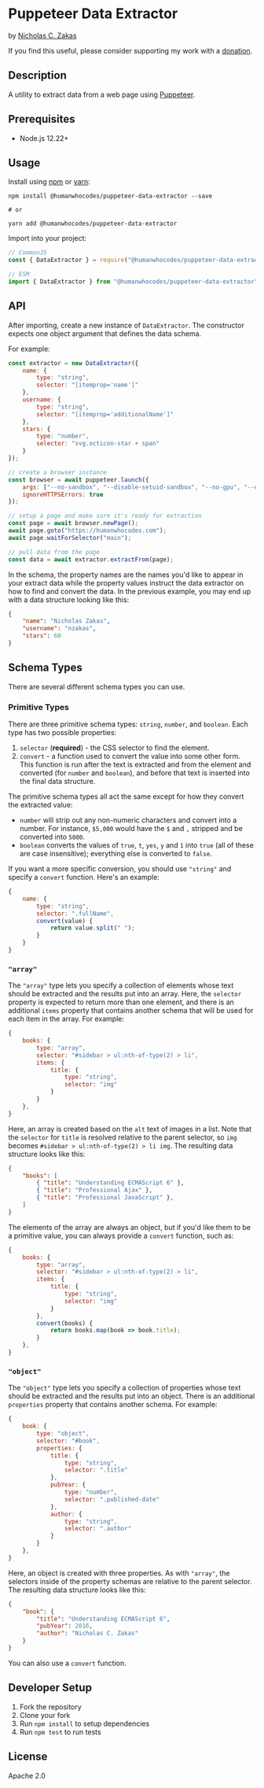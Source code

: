 # Puppeteer Data Extractor

by [Nicholas C. Zakas](https://humanwhocodes.com)

If you find this useful, please consider supporting my work with a [donation](https://humanwhocodes.com/donate).

## Description

A utility to extract data from a web page using [Puppeteer](https://developers.google.com/web/tools/puppeteer/).

## Prerequisites

* Node.js 12.22+

## Usage

Install using [npm][npm] or [yarn][yarn]:

```
npm install @humanwhocodes/puppeteer-data-extractor --save

# or

yarn add @humanwhocodes/puppeteer-data-extractor
```

Import into your project:

```js
// CommonJS
const { DataExtractor } = require("@humanwhocodes/puppeteer-data-extractor");

// ESM
import { DataExtractor } from "@humanwhocodes/puppeteer-data-extractor";
```

## API

After importing, create a new instance of `DataExtractor`. The constructor expects one object argument that defines the data schema.

For example:

```js
const extractor = new DataExtractor({
    name: {
        type: "string",
        selector: "[itemprop='name']"
    },
    username: {
        type: "string",
        selector: "[itemprop='additionalName']"
    },
    stars: {
        type: "number",
        selector: "svg.octicon-star + span"
    }
});

// create a browser instance
const browser = await puppeteer.launch({
    args: ["--no-sandbox", "--disable-setuid-sandbox", "--no-gpu", "--disable-dev-shm-usage"],
    ignoreHTTPSErrors: true
});

// setup a page and make sure it's ready for extraction
const page = await browser.newPage();
await page.goto("https://humanwhocodes.com");
await page.waitForSelector("main");

// pull data from the page
const data = await extractor.extractFrom(page);
```

In the schema, the property names are the names you'd like to appear in your extract data while the property values instruct the data extractor on how to find and convert the data. In the previous example, you may end up with a data structure looking like this:

```json
{
    "name": "Nicholas Zakas",
    "username": "nzakas",
    "stars": 60
}
```

## Schema Types

There are several different schema types you can use.

### Primitive Types

There are three primitive schema types: `string`, `number`, and `boolean`. Each type has two possible properties:

1. `selector` (**required**) - the CSS selector to find the element.
1. `convert` - a function used to convert the value into some other form. This function is run after the text is extracted and from the element and converted (for `number` and `boolean`), and before that text is inserted into the final data structure.

The primitive schema types all act the same except for how they convert the extracted value:

* `number` will strip out any non-numeric characters and convert into a number. For instance, `$5,000` would have the `$` and `,` stripped and be converted into `5000`.
* `boolean` converts the values of `true`, `t`, `yes`, `y` and `1` into `true` (all of these are case insensitive); everything else is converted to `false`. 

If you want a more specific conversion, you should use `"string"` and specify a `convert` function. Here's an example:

```js
{
    name: {
        type: "string",
        selector: ".fullName",
        convert(value) {
            return value.split(" ");
        }
    }
}
```

### `"array"`

The `"array"` type lets you specify a collection of elements whose text should be extracted and the results put into an array. Here, the `selector` property is expected to return more than one element, and there is an additional `items` property that contains another schema that will be used for each item in the array. For example:

```js
{
    books: {
        type: "array",
        selector: "#sidebar > ul:nth-of-type(2) > li",
        items: {
            title: {
                type: "string",
                selector: "img"
            }
        }
    },
}
```

Here, an array is created based on the `alt` text of images in a list. Note that the `selector` for `title` is resolved relative to the parent selector, so `img` becomes `#sidebar > ul:nth-of-type(2) > li img`. The resulting data structure looks like this:

```json
{
    "books": [
        { "title": "Understanding ECMAScript 6" },
        { "title": "Professional Ajax" },
        { "title": "Professional JavaScript" },
    ]
}
```

The elements of the array are always an object, but if you'd like them to be a primitive value, you can always provide a `convert` function, such as:

```js
{
    books: {
        type: "array",
        selector: "#sidebar > ul:nth-of-type(2) > li",
        items: {
            title: {
                type: "string",
                selector: "img"
            }
        },
        convert(books) {
            return books.map(book => book.title);
        }
    },
}
```

### `"object"`

The `"object"` type lets you specify a collection of properties whose text should be extracted and the results put into an object. There is an additional `properties` property that contains another schema. For example:

```js
{
    book: {
        type: "object",
        selector: "#book",
        properties: {
            title: {
                type: "string",
                selector: ".title"
            },
            pubYear: {
                type: "number",
                selector: ".published-date"
            },
            author: {
                type: "string",
                selector: ".author"
            }
        }
    },
}
```

Here, an object is created with three properties. As with `"array"`, the selectors inside of the property schemas are relative to the parent selector. The resulting data structure looks like this:

```json
{
    "book": {
        "title": "Understanding ECMAScript 6",
        "pubYear": 2016,
        "author": "Nicholas C. Zakas"
    }
}
```

You can also use a `convert` function.

## Developer Setup

1. Fork the repository
2. Clone your fork
3. Run `npm install` to setup dependencies
4. Run `npm test` to run tests

## License

Apache 2.0

[npm]: https://npmjs.com/
[yarn]: https://yarnpkg.com/
